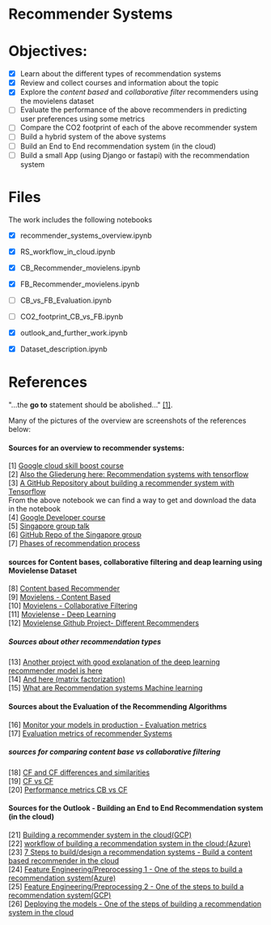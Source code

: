 # Recommender Systems

# Objectives:

- [x] Learn about the different types of recommendation systems
- [x] Review and collect courses and information about the topic 
- [x] Explore the *content based* and *collaborative filter* recommenders using the movielens dataset
- [ ] Evaluate the performance of the above recommenders in predicting user preferences using some metrics
- [ ] Compare the CO2 footprint of each of the above recommender system
- [ ] Build a hybrid system of the above systems
-[ ] Build an End to End recommendation system (in the cloud)
- [ ] Build a small App (using Django or fastapi) with the recommendation system

# Files

The work includes the following notebooks

- [x] recommender_systems_overview.ipynb 
- [x] RS_workflow_in_cloud.ipynb 
- [x] CB_Recommender_movielens.ipynb
- [x] FB_Recommender_movielens.ipynb
- [ ] CB_vs_FB_Evaluation.ipynb
- [ ] CO2_footprint_CB_vs_FB.ipynb
- [x] outlook_and_further_work.ipynb 
- [x] Dataset_description.ipynb


# References

"...the **go to** statement should be abolished..." [[1]](#1).<br>

Many of the pictures of the overview are screenshots of the references below:


#### Sources for an overview to recommender systems:
<a id="1">[1]</a> [Google cloud skill boost course](https://www.cloudskillsboost.google/course_templates/39) <br>
<a id="2">[2]</a> [Also the Gliederung here: Recommendation systems with tensorflow](https://www.pluralsight.com/courses/recommendation-systems-tensorflow-google-cloud) <br>
<a id="3">[3]</a> [A GitHub Repository about building a recommender system with Tensorflow](https://github.com/GoogleCloudPlatform/tensorflow-recommendation-wals/blob/master/notebooks/Part1.ipynb) <br>
From the above notebook we can find a way to get and download the data in the notebook <br>
<a id="4">[4]</a> [Google Developer course](https://developers.google.com/machine-learning/recommendation/overview) <br>
<a id="5">[5]</a> [Singapore group talk ](https://www.youtube.com/watch?v=5Lm1UMogEkI) <br>
<a id="6">[6]</a> [GitHub Repo of the Singapore group](https://github.com/karthikmswamy/RecSys/blob/master/Train_RecSys.ipynb) <br>
<a id="7">[7]</a> [Phases of recommendation process](https://www.sciencedirect.com/science/article/pii/S1110866515000341)<br>

#### sources for Content bases, collaborative filtering and deap learning using Movielense Dataset
<a id="8">[8]</a> [Content based Recommender](https://medium.com/analytics-vidhya/content-based-recommender-systems-in-python-2b330e01eb80)<br>
<a id="9">[9]</a> [Movielens - Content Based](https://www.kaggle.com/code/indralin/movielens-project-1-1-content-based)<br>
<a id="10">[10]</a> [Movielens - Collaborative Filtering](https://www.kaggle.com/code/indralin/movielens-project-1-2-collaborative-filtering)<br>
<a id="11">[11]</a> [Movielense - Deep Learning](https://www.kaggle.com/code/indralin/movielens-project-1-3-deep-learning)<br>
<a id="12">[12]</a> [Movielense Github Project- Different Recommenders](https://github.com/rposhala/Recommender-System-on-MovieLens-dataset/blob/main/README.md)<br>


##### Sources about other recommendation types
<a id="13">[13]</a> [Another project with good explanation of the deep learning recommender model is here](https://blog.codecentric.de/bigquery-ml-schnelles-training-recommendation-modell)<br>
<a id="14">[14]</a> [And here (matrix factorization)](https://medium.com/google-cloud/recommendation-systems-with-deep-learning-69e5c1772571) <br>
<a id="15">[15]</a> [What are Recommendation systems Machine learning](https://www.analyticssteps.com/blogs/what-are-recommendation-systems-machine-learning)

#### Sources about the Evaluation of the Recommending Algorithms
<a id="16">[16]</a> [Monitor your models in production - Evaluation metrics](https://neptune.ai/blog/how-to-monitor-your-models-in-production-guide)<br>
<a id="17">[17]</a> [Evaluation metrics of recommender Systems](https://neptune.ai/blog/recommender-systems-metrics )<br>

##### sources for comparing content base vs collaborative filtering
<a id="18">[18]</a> [CF and CF differences and similarities](https://arxiv.org/pdf/1912.08932.pdf) <br>
<a id="19">[19]</a> [CF vs CF](https://analyticsindiamag.com/collaborative-filtering-vs-content-based-filtering-for-recommender-systems/) <br>
<a id="20">[20]</a> [Performance metrics CB vs CF](https://medium.com/analytics-vidhya/movie-recommender-system-using-content-based-and-collaborative-filtering-84a98b9bd98e)<br>

#### Sources for the Outlook - Building an End to End Recommendation system (in the cloud)
<a id="21">[21]</a> [Building a recommender system in the cloud(GCP)](https://cloud.google.com/recommender/docs/key-concepts?hl=en) <br>
<a id="22">[22]</a> [workflow of building a recommendation system in the cloud:(Azure)](https://learn.microsoft.com/en-us/azure/architecture/example-scenario/ai/movie-recommendations-with-machine-learning)<br>
<a id="23">[23]</a> [7 Steps to build/design a recommendation systems - Build a content based recommender in the cloud](https://learn.microsoft.com/en-us/azure/architecture/solution-ideas/articles/build-content-based-recommendation-system-using-recommender)<br>
<a id="24">[24]</a> [Feature Engineering/Preprocessing 1 - One of the steps to build a recommendation system(Azure)](https://learn.microsoft.com/en-us/azure/machine-learning/how-to-configure-auto-features#feature-engineering-and-featurization)<br>
<a id="25">[25]</a> [Feature Engineering/Preprocessing 2 - One of the steps to build a recommendation system(GCP)](https://cloud.google.com/architecture/data-preprocessing-for-ml-with-tf-transform-pt1)<br>
<a id="26">[26]</a> [Deploying the models - One of the steps of building a recommendation system in the cloud](https://cloud.google.com/ai-platform/prediction/docs/deploying-models)<br>

